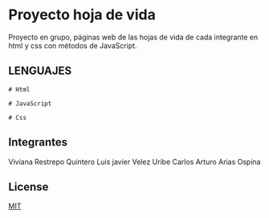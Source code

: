 # Proyecto hoja de vida

Proyecto en grupo, páginas web de las hojas de vida de cada integrante en html y css con métodos de JavaScript.

## LENGUAJES

``` 
# Html

# JavaScript

# Css
```

## Integrantes
Viviana Restrepo Quintero
Luis javier Velez Uribe
Carlos Arturo Arias Ospina

## License
[MIT](http://creativecommons.org/licenses/by/3.0/)